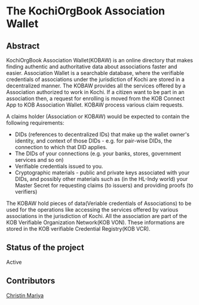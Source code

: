 # The KochiOrgBook Association Wallet 

## Abstract

KochiOrgBook Association Wallet(KOBAW) is an online directory that makes finding authentic and authoritative data about associations faster and easier. Association Wallet is a  searchable database, where the verifiable credentials of associations under the jurisdiction of Kochi are stored in a decentralized manner. The KOBAW provides all the services offered by a Association authorized to work in Kochi. If a citizen want to be part in an association then, a request for enrolling is moved from the KOB Connect App to KOB Association Wallet. KOBAW process various claim requests.

A claims holder (Association or KOBAW) would be expected to contain the following requirements:

* DIDs (references to decentralized IDs) that make up the wallet owner's identity, and context of those DIDs - e.g. for pair-wise DIDs, the connection to which that DID applies.
* The DIDs of your connections (e.g. your banks, stores, government services and so on)
* Verifiable credentials issued to you.
* Cryptographic materials - public and private keys associated with your DIDs, and possibly other materials such as (in the HL-Indy world) your Master Secret for requesting claims (to issuers) and providing proofs (to verifiers)

The KOBAW hold pieces of data(Veriable credentials of Associations) to be used for the  operations like accessing the services offered by various associations in the jurisdiction of Kochi. All the association are part of the KOB Verifiable Organization Network(KOB VON). These informations are stored in the KOB verifiable Credential Registry(KOB VCR). 


## Status of the project

Active

## Contributors

[Christin Mariya](https://github.com/mariyachris)


